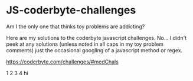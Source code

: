 # JS-coderbyte-challenges

Am I the only one that thinks toy problems are addicting?

Here are my solutions to the coderbyte javascript challenges. No... I didn't peek at any solutions (unless noted in all caps in my toy problem comments) just the occasional googling of a javascript method or regex.

https://coderbyte.com/challenges/#medChals


1
2
3
4
hi
